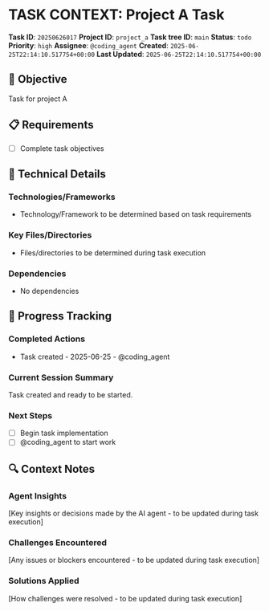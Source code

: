 # TASK CONTEXT: Project A Task

**Task ID**: `20250626017`
**Project ID**: `project_a`
**Task tree ID**: `main`
**Status**: `todo`
**Priority**: `high`
**Assignee**: `@coding_agent`
**Created**: `2025-06-25T22:14:10.517754+00:00`
**Last Updated**: `2025-06-25T22:14:10.517754+00:00`

## 🎯 Objective
Task for project A

## 📋 Requirements
- [ ] Complete task objectives

## 🔧 Technical Details
### Technologies/Frameworks
- Technology/Framework to be determined based on task requirements

### Key Files/Directories
- Files/directories to be determined during task execution

### Dependencies
- No dependencies

## 🚀 Progress Tracking
### Completed Actions
- Task created - 2025-06-25 - @coding_agent

### Current Session Summary
Task created and ready to be started.

### Next Steps
- [ ] Begin task implementation
- [ ] @coding_agent to start work

## 🔍 Context Notes
### Agent Insights
[Key insights or decisions made by the AI agent - to be updated during task execution]

### Challenges Encountered
[Any issues or blockers encountered - to be updated during task execution]

### Solutions Applied
[How challenges were resolved - to be updated during task execution]
